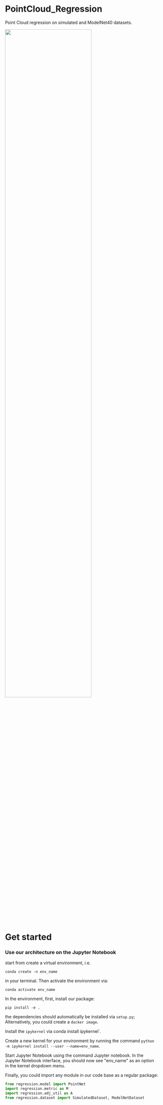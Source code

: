 # PointCloud_Regression
Point Cloud regression on simulated and ModelNet40 datasets.

<img src="https://github.com/EmperorAkashi/PointCloud_Regression/blob/main/docs/Figure2-v1.jpg" width="75%" >

# Get started
### Use our architecture on the Jupyter Notebook 
start from create a virtual environment, i.e.

`conda create -n env_name` 

in your terminal. Then activate the environment via:

`conda activate env_name`

In the environment, first, install our package:

`pip install -e .`

the dependencies should automatically be installed via `setup.py`; Alternatively, you could create a `docker image`.

Install the `ipykernel` via conda install ipykernel`.

Create a new kernel for your environment by running the command `python -m ipykernel install --user --name=env_name`.

Start Jupyter Notebook using the command Jupyter notebook. In the Jupyter Notebook interface, you should now see "env_name" as an option in the kernel dropdown menu.

Finally, you could import any module in our code base as a regular package:

```python
from regression.model import PointNet
import regression.metric as M
import regression.adj_util as A
from regression.dataset import SimulatedDataset, ModelNetDataset
```


